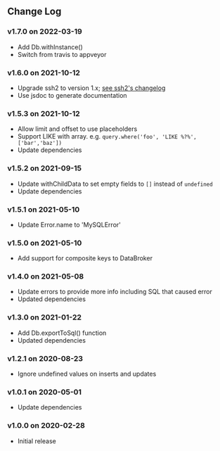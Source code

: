 ## Change Log

### v1.7.0 on 2022-03-19

- Add Db.withInstance()
- Switch from travis to appveyor

### v1.6.0 on 2021-10-12

- Upgrade ssh2 to version 1.x; [see ssh2's changelog](https://github.com/mscdex/ssh2/issues/935)
- Use jsdoc to generate documentation

### v1.5.3 on 2021-10-12

- Allow limit and offset to use placeholders
- Support LIKE with array. e.g. `query.where('foo', 'LIKE %?%', ['bar','baz'])`
- Update dependencies

### v1.5.2 on 2021-09-15

- Update withChildData to set empty fields to `[]` instead of `undefined`
- Update dependencies

### v1.5.1 on 2021-05-10

- Update Error.name to 'MySQLError'

### v1.5.0 on 2021-05-10

- Add support for composite keys to DataBroker

### v1.4.0 on 2021-05-08

- Update errors to provide more info including SQL that caused error
- Updated dependencies

### v1.3.0 on 2021-01-22

- Add Db.exportToSql() function
- Updated dependencies

### v1.2.1 on 2020-08-23

- Ignore undefined values on inserts and updates

### v1.0.1 on 2020-05-01

- Update dependencies

### v1.0.0 on 2020-02-28

- Initial release
